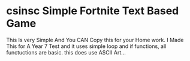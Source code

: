 # csinsc Simple Fortnite Text Based Game
This Is very Simple And You CAN Copy this for your Home work.
I Made This for A Year 7 Test and it uses simple loop and if functions, all functuctions are basic.
this does use ASCII Art...
